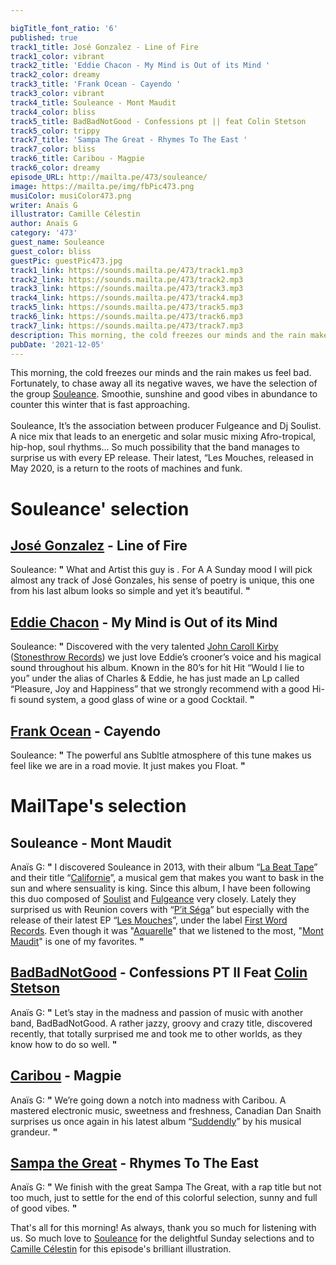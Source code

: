 ```yaml
---

bigTitle_font_ratio: '6'
published: true
track1_title: José Gonzalez - Line of Fire
track1_color: vibrant
track2_title: 'Eddie Chacon - My Mind is Out of its Mind '
track2_color: dreamy
track3_title: 'Frank Ocean - Cayendo '
track3_color: vibrant
track4_title: Souleance - Mont Maudit
track4_color: bliss
track5_title: BadBadNotGood - Confessions pt || feat Colin Stetson
track5_color: trippy
track7_title: 'Sampa The Great - Rhymes To The East '
track7_color: bliss
track6_title: Caribou - Magpie
track6_color: dreamy
episode_URL: http://mailta.pe/473/souleance/
image: https://mailta.pe/img/fbPic473.png
musiColor: musiColor473.png
writer: Anaïs G
illustrator: Camille Célestin
author: Anaïs G
category: '473'
guest_name: Souleance
guest_color: bliss
guestPic: guestPic473.jpg
track1_link: https://sounds.mailta.pe/473/track1.mp3
track2_link: https://sounds.mailta.pe/473/track2.mp3
track3_link: https://sounds.mailta.pe/473/track3.mp3
track4_link: https://sounds.mailta.pe/473/track4.mp3
track5_link: https://sounds.mailta.pe/473/track5.mp3
track6_link: https://sounds.mailta.pe/473/track6.mp3
track7_link: https://sounds.mailta.pe/473/track7.mp3
description: This morning, the cold freezes our minds and the rain makes us feel bad. Fortunately, to chase away all its negative waves, we have the selection of the group Souleance. Smoothie, sunshine and good vibes in abundance to counter this winter that is fast approaching.
pubDate: '2021-12-05'
---
```

 This morning, the cold freezes our minds and the rain makes us feel bad. Fortunately, to chase away all its negative waves, we have the selection of the group [Souleance](https://souleance.bandcamp.com/). Smoothie, sunshine and good vibes in abundance to counter this winter that is fast approaching.
<br><br>
Souleance, It’s the association between producer Fulgeance and Dj Soulist. A nice mix that leads to an energetic and solar music mixing Afro-tropical, hip-hop, soul rhythms... So much possibility that the band manages to surprise us with every EP release. Their latest, “Les Mouches, released in May 2020, is a return to the roots of machines and funk.



# Souleance' selection

## [José Gonzalez](http://jose-gonzalez.com/) - Line of Fire
Souleance: **"** What and Artist this guy is . For A A Sunday mood I will pick almost any track of José Gonzales, his sense of poetry is unique, this one from his last album looks so simple and yet it’s beautiful. **"** 

## [Eddie Chacon](https://eddiechacon.com/) - My Mind is Out of its Mind
Souleance: **"** Discovered with the very talented [John Caroll Kirby](https://johncarrollkirby.com/) ([Stonesthrow Records](https://www.stonesthrow.com/)) we just love Eddie’s crooner’s voice and his magical sound throughout his album. Known in the 80’s for hit Hit “Would I lie to you” under the alias of Charles & Eddie, he has just made an Lp called “Pleasure, Joy and Happiness” that we strongly recommend with a good Hi-fi sound system, a good glass of wine or a good Cocktail. **"** 

## [Frank Ocean](https://blonded.co/) - Cayendo
Souleance: **"** The powerful ans Subltle atmosphere of this tune makes us feel like we are in a road movie. It just makes you Float. **"** 


# MailTape's selection

## Souleance - Mont Maudit
Anaïs G: **"** I discovered Souleance in 2013, with their album “[La Beat Tape](https://souleance.bandcamp.com/album/la-beat-tape)” and their title “[Californie](https://souleance.bandcamp.com/album/la-beat-tape)”, a musical gem that makes you want to bask in the sun and where sensuality is king. Since this album, I have been following this duo composed of [Soulist](https://www.facebook.com/soulistofficial/) and [Fulgeance](https://www.facebook.com/fulgeancebeats/) very closely. Lately they surprised us with Reunion covers with “[P’it Séga](https://souleance.bandcamp.com/album/pti-sega-ep)” but especially with the release of their latest EP “[Les Mouches](https://souleance.bandcamp.com/album/les-mouches)”, under the label [First Word Records](http://www.firstwordrecords.com/). Even though it was "[Aquarelle](https://souleance.bandcamp.com/album/les-mouches)" that we listened to the most, "[Mont Maudit](https://souleance.bandcamp.com/album/les-mouches)" is one of my favorites. **"** 

## [BadBadNotGood](https://badbadnotgood.bandcamp.com/) - Confessions PT II Feat [Colin Stetson](https://www.colinstetson.com/)
Anaïs G: **"** Let’s stay in the madness and passion of music with another band, BadBadNotGood. A rather jazzy, groovy and crazy title, discovered recently, that totally surprised me and took me to other worlds, as they know how to do so well. **"** 

## [Caribou](https://soundcloud.com/caribouband) - Magpie 
Anaïs G: **"** We’re going down a notch into madness with Caribou. A mastered electronic music, sweetness and freshness, Canadian Dan Snaith surprises us once again in his latest album “[Suddendly](https://soundcloud.com/caribouband/sets/suddenly-47811653)” by his musical grandeur. **"** 

##  [Sampa the Great](https://www.sampathegreat.com/) - Rhymes To The East 
Anaïs G: **"** We finish with the great Sampa The Great, with a rap title but not too much, just to settle for the end of this colorful selection, sunny and full of good vibes. **"** 

That's all for this morning! As always, thank you so much for listening with us. So much love to [Souleance](https://souleance.bandcamp.com/) for the delightful Sunday selections and to [Camille Célestin](https://camillecelestin.com/) for this episode's brilliant illustration.
